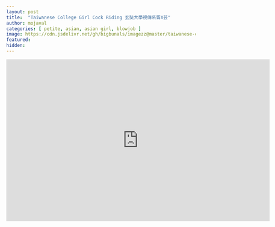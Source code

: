 ```yaml
---
layout: post
title:  "Taiwanese College Girl Cock Riding 玄奘大學視傳系胥X芸"
author: mojaval
categories: [ petite, asian, asian girl, blowjob ]
image: https://cdn.jsdelivr.net/gh/bigbunals/imagezz@master/taiwanese-college-girl-cock-riding-25E7258E258425E525A5259825E525A425A725E525AD25B825E825A6259625E5258225B325E725B325BB25E8258325A5x25E8258A25B8___f0410accbe519891c2530bc519a2a97479b46ba5.mp4.jpg
featured: 
hidden: 
---
```


<iframe src="https://openload.co/embed/SJ9NpnExKsg/taiwanese-college-girl-cock-riding-25E7258E258425E525A5259825E525A425A725E525AD25B825E825A6259625E5258225B325E725B325BB25E8258325A5x25E8258A25B8___f0410accbe519891c2530bc519a2a97479b46ba5.mp4" scrolling="no" frameborder="0" width="700" height="430" allowfullscreen="true" webkitallowfullscreen="true" mozallowfullscreen="true"></iframe>